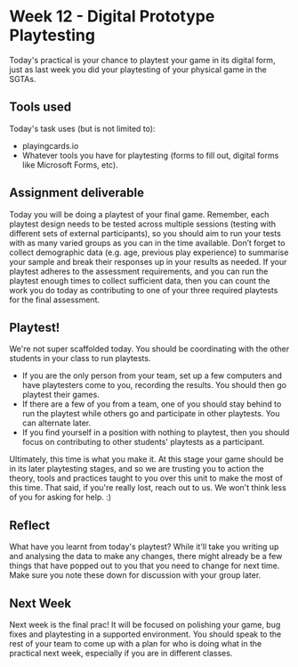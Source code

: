 # Week 12 - Digital Prototype Playtesting
Today's practical is your chance to playtest your game in its digital form, just as last week you did your playtesting of your physical game in the SGTAs.

## Tools used
Today's task uses (but is not limited to):

* playingcards.io
* Whatever tools you have for playtesting (forms to fill out, digital forms like Microsoft Forms, etc).
  
## Assignment deliverable
Today you will be doing a playtest of your final game. Remember, each playtest design needs to be tested across multiple sessions (testing with different sets of external participants), so you should aim to run your tests with as many varied groups as you can in the time available. Don’t forget to collect demographic data (e.g. age, previous play experience) to summarise your sample and break their responses up in your results as needed. If your playtest adheres to the assessment requirements, and you can run the playtest enough times to collect sufficient data, then you can count the work you do today as contributing to one of your three required playtests for the final assessment.

## Playtest!
We're not super scaffolded today. You should be coordinating with the other students in your class to run playtests.
* If you are the only person from your team, set up a few computers and have playtesters come to you, recording the results. You should then go playtest their games.
* If there are a few of you from a team, one of you should stay behind to run the playtest while others go and participate in other playtests. You can alternate later.
* If you find yourself in a position with nothing to playtest, then you should focus on contributing to other students' playtests as a participant.

Ultimately, this time is what you make it. At this stage your game should be in its later playtesting stages, and so we are trusting you to action the theory, tools and practices taught to you over this unit to make the most of this time. That said, if you're really lost, reach out to us. We won't think less of you for asking for help. :)

## Reflect
What have you learnt from today's playtest? While it'll take you writing up and analysing the data to make any changes, there might already be a few things that have popped out to you that you need to change for next time. Make sure you note these down for discussion with your group later.

## Next Week
Next week is the final prac! It will be focused on polishing your game, bug fixes and playtesting in a supported environment. You should speak to the rest of your team to come up with a plan for who is doing what in the practical next week, especially if you are in different classes.
